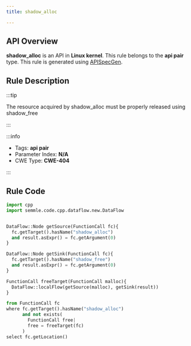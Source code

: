 ```yaml
---
title: shadow_alloc

---
```



## API Overview
**shadow_alloc** is an API in **Linux kernel**. This rule belongs to the **api pair** type. This rule is generated using [APISpecGen](../../tools/APISpecGen).
## Rule Description

:::tip

The resource acquired by shadow_alloc must be properly released using shadow_free

:::

:::info

- Tags: **api pair**
- Parameter Index: **N/A**
- CWE Type: **CWE-404**

:::

## Rule Code
```python
import cpp
import semmle.code.cpp.dataflow.new.DataFlow


DataFlow::Node getSource(FunctionCall fc){
  fc.getTarget().hasName("shadow_alloc")
  and result.asExpr() = fc.getArgument(0)
}

DataFlow::Node getSink(FunctionCall fc){
  fc.getTarget().hasName("shadow_free")
  and result.asExpr() = fc.getArgument(0)
}

FunctionCall freeTarget(FunctionCall malloc){
  DataFlow::localFlow(getSource(malloc), getSink(result))
}

from FunctionCall fc
where fc.getTarget().hasName("shadow_alloc")
      and not exists(
        FunctionCall free| 
        free = freeTarget(fc)
      )
select fc.getLocation()

    
```
